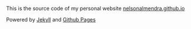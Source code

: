 This is the source code of my personal website [nelsonalmendra.github.io](http://nelsonalmendra.github.io)

Powered by [Jekyll](https://jekyllrb.com/) and [Github Pages](https://pages.github.com/)
